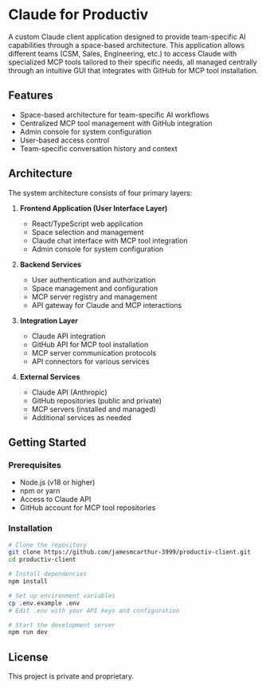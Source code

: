 # Claude for Productiv

A custom Claude client application designed to provide team-specific AI capabilities through a space-based architecture. This application allows different teams (CSM, Sales, Engineering, etc.) to access Claude with specialized MCP tools tailored to their specific needs, all managed centrally through an intuitive GUI that integrates with GitHub for MCP tool installation.

## Features

- Space-based architecture for team-specific AI workflows
- Centralized MCP tool management with GitHub integration
- Admin console for system configuration
- User-based access control
- Team-specific conversation history and context

## Architecture

The system architecture consists of four primary layers:

1. **Frontend Application (User Interface Layer)**
   - React/TypeScript web application
   - Space selection and management
   - Claude chat interface with MCP tool integration
   - Admin console for system configuration

2. **Backend Services**
   - User authentication and authorization
   - Space management and configuration
   - MCP server registry and management
   - API gateway for Claude and MCP interactions

3. **Integration Layer**
   - Claude API integration
   - GitHub API for MCP tool installation
   - MCP server communication protocols
   - API connectors for various services

4. **External Services**
   - Claude API (Anthropic)
   - GitHub repositories (public and private)
   - MCP servers (installed and managed)
   - Additional services as needed

## Getting Started

### Prerequisites

- Node.js (v18 or higher)
- npm or yarn
- Access to Claude API
- GitHub account for MCP tool repositories

### Installation

```bash
# Clone the repository
git clone https://github.com/jamesmcarthur-3999/productiv-client.git
cd productiv-client

# Install dependencies
npm install

# Set up environment variables
cp .env.example .env
# Edit .env with your API keys and configuration

# Start the development server
npm run dev
```

## License

This project is private and proprietary.
